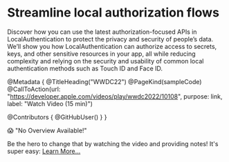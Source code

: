 # Streamline local authorization flows

Discover how you can use the latest authorization-focused APIs in LocalAuthentication to protect the privacy and security of people’s data. We’ll show you how LocalAuthentication can authorize access to secrets, keys, and other sensitive resources in your app, all while reducing complexity and relying on the security and usability of common local authentication methods such as Touch ID and Face ID.

@Metadata {
   @TitleHeading("WWDC22")
   @PageKind(sampleCode)
   @CallToAction(url: "https://developer.apple.com/videos/play/wwdc2022/10108", purpose: link, label: "Watch Video (15 min)")

   @Contributors {
      @GitHubUser(<replace this with your GitHub handle>)
   }
}

😱 "No Overview Available!"

Be the hero to change that by watching the video and providing notes! It's super easy:
 [Learn More…](https://wwdcnotes.com/documentation/wwdcnotes/contributing)
